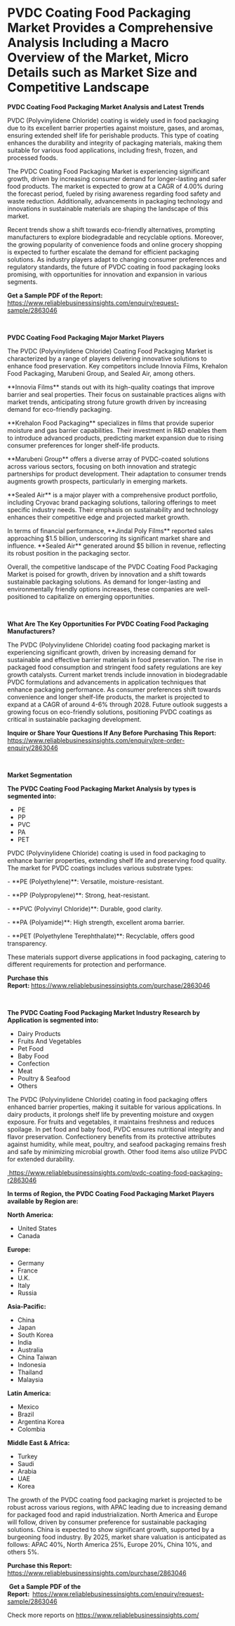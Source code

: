 <p><h1>PVDC Coating Food Packaging Market Provides a Comprehensive Analysis Including a Macro Overview of the Market, Micro Details such as Market Size and Competitive Landscape</h1></p><p><strong>PVDC Coating Food Packaging Market Analysis and Latest Trends</strong></p>
<p><p>PVDC (Polyvinylidene Chloride) coating is widely used in food packaging due to its excellent barrier properties against moisture, gases, and aromas, ensuring extended shelf life for perishable products. This type of coating enhances the durability and integrity of packaging materials, making them suitable for various food applications, including fresh, frozen, and processed foods. </p><p>The PVDC Coating Food Packaging Market is experiencing significant growth, driven by increasing consumer demand for longer-lasting and safer food products. The market is expected to grow at a CAGR of 4.00% during the forecast period, fueled by rising awareness regarding food safety and waste reduction. Additionally, advancements in packaging technology and innovations in sustainable materials are shaping the landscape of this market. </p><p>Recent trends show a shift towards eco-friendly alternatives, prompting manufacturers to explore biodegradable and recyclable options. Moreover, the growing popularity of convenience foods and online grocery shopping is expected to further escalate the demand for efficient packaging solutions. As industry players adapt to changing consumer preferences and regulatory standards, the future of PVDC coating in food packaging looks promising, with opportunities for innovation and expansion in various segments.</p></p>
<p><strong>Get a Sample PDF of the Report:&nbsp;</strong> <a href="https://www.reliablebusinessinsights.com/enquiry/request-sample/2863046?utm_campaign=2662&utm_medium=2&utm_source=Github&utm_content=ia&utm_term=12032025&utm_id=pvdc-coating-food-packaging">https://www.reliablebusinessinsights.com/enquiry/request-sample/2863046</a></p>
<p>&nbsp;</p>
<p><strong>PVDC Coating Food Packaging Major Market Players</strong></p>
<p><p>The PVDC (Polyvinylidene Chloride) Coating Food Packaging Market is characterized by a range of players delivering innovative solutions to enhance food preservation. Key competitors include Innovia Films, Krehalon Food Packaging, Marubeni Group, and Sealed Air, among others.</p><p>**Innovia Films** stands out with its high-quality coatings that improve barrier and seal properties. Their focus on sustainable practices aligns with market trends, anticipating strong future growth driven by increasing demand for eco-friendly packaging.</p><p>**Krehalon Food Packaging** specializes in films that provide superior moisture and gas barrier capabilities. Their investment in R&D enables them to introduce advanced products, predicting market expansion due to rising consumer preferences for longer shelf-life products.</p><p>**Marubeni Group** offers a diverse array of PVDC-coated solutions across various sectors, focusing on both innovation and strategic partnerships for product development. Their adaptation to consumer trends augments growth prospects, particularly in emerging markets.</p><p>**Sealed Air** is a major player with a comprehensive product portfolio, including Cryovac brand packaging solutions, tailoring offerings to meet specific industry needs. Their emphasis on sustainability and technology enhances their competitive edge and projected market growth.</p><p>In terms of financial performance, **Jindal Poly Films** reported sales approaching $1.5 billion, underscoring its significant market share and influence. **Sealed Air** generated around $5 billion in revenue, reflecting its robust position in the packaging sector. </p><p>Overall, the competitive landscape of the PVDC Coating Food Packaging Market is poised for growth, driven by innovation and a shift towards sustainable packaging solutions. As demand for longer-lasting and environmentally friendly options increases, these companies are well-positioned to capitalize on emerging opportunities.</p></p>
<p>&nbsp;</p>
<p><strong>What Are The Key Opportunities For PVDC Coating Food Packaging Manufacturers?</strong></p>
<p><p>The PVDC (Polyvinylidene Chloride) coating food packaging market is experiencing significant growth, driven by increasing demand for sustainable and effective barrier materials in food preservation. The rise in packaged food consumption and stringent food safety regulations are key growth catalysts. Current market trends include innovation in biodegradable PVDC formulations and advancements in application techniques that enhance packaging performance. As consumer preferences shift towards convenience and longer shelf-life products, the market is projected to expand at a CAGR of around 4-6% through 2028. Future outlook suggests a growing focus on eco-friendly solutions, positioning PVDC coatings as critical in sustainable packaging development.</p></p>
<p><strong>Inquire or Share Your Questions If Any Before Purchasing This Report:</strong> <a href="https://www.reliablebusinessinsights.com/enquiry/pre-order-enquiry/2863046?utm_campaign=2662&utm_medium=2&utm_source=Github&utm_content=ia&utm_term=12032025&utm_id=pvdc-coating-food-packaging">https://www.reliablebusinessinsights.com/enquiry/pre-order-enquiry/2863046</a></p>
<p>&nbsp;</p>
<p><strong>Market Segmentation</strong></p>
<p><strong>The PVDC Coating Food Packaging Market Analysis by types is segmented into:</strong></p>
<p><ul><li>PE</li><li>PP</li><li>PVC</li><li>PA</li><li>PET</li></ul></p>
<p><p>PVDC (Polyvinylidene Chloride) coating is used in food packaging to enhance barrier properties, extending shelf life and preserving food quality. The market for PVDC coatings includes various substrate types: </p><p>- **PE (Polyethylene)**: Versatile, moisture-resistant.</p><p>- **PP (Polypropylene)**: Strong, heat-resistant.</p><p>- **PVC (Polyvinyl Chloride)**: Durable, good clarity.</p><p>- **PA (Polyamide)**: High strength, excellent aroma barrier.</p><p>- **PET (Polyethylene Terephthalate)**: Recyclable, offers good transparency. </p><p>These materials support diverse applications in food packaging, catering to different requirements for protection and performance.</p></p>
<p><strong>Purchase this Report:&nbsp;</strong><a href="https://www.reliablebusinessinsights.com/purchase/2863046?utm_campaign=2662&utm_medium=2&utm_source=Github&utm_content=ia&utm_term=12032025&utm_id=pvdc-coating-food-packaging">https://www.reliablebusinessinsights.com/purchase/2863046</a></p>
<p>&nbsp;</p>
<p><strong>The PVDC Coating Food Packaging Market Industry Research by Application is segmented into:</strong></p>
<p><ul><li>Dairy Products</li><li>Fruits And Vegetables</li><li>Pet Food</li><li>Baby Food</li><li>Confection</li><li>Meat</li><li>Poultry & Seafood</li><li>Others</li></ul></p>
<p><p>The PVDC (Polyvinylidene Chloride) coating in food packaging offers enhanced barrier properties, making it suitable for various applications. In dairy products, it prolongs shelf life by preventing moisture and oxygen exposure. For fruits and vegetables, it maintains freshness and reduces spoilage. In pet food and baby food, PVDC ensures nutritional integrity and flavor preservation. Confectionery benefits from its protective attributes against humidity, while meat, poultry, and seafood packaging remains fresh and safe by minimizing microbial growth. Other food items also utilize PVDC for extended durability.</p></p>
<p><a href="https://www.reliablebusinessinsights.com/pvdc-coating-food-packaging-r2863046?utm_campaign=2662&utm_medium=2&utm_source=Github&utm_content=ia&utm_term=12032025&utm_id=pvdc-coating-food-packaging">&nbsp;https://www.reliablebusinessinsights.com/pvdc-coating-food-packaging-r2863046</a></p>
<p><strong>In terms of Region, the PVDC Coating Food Packaging Market Players available by Region are:</strong></p>
<p>
    <p> <strong> North America: </strong>
        <ul>
            <li>United States</li>
            <li>Canada</li>
        </ul>
        </p> 
    <p> <strong> Europe: </strong>
        <ul>
            <li>Germany</li>
            <li>France</li>
            <li>U.K.</li>
            <li>Italy</li>
            <li>Russia</li>
        </ul>
        </p> 
    <p> <strong> Asia-Pacific: </strong>
        <ul>
            <li>China</li>
            <li>Japan</li>
            <li>South Korea</li>
            <li>India</li>
            <li>Australia</li>
            <li>China Taiwan</li>
            <li>Indonesia</li>
            <li>Thailand</li>
            <li>Malaysia</li>
        </ul>
        </p> 
    <p> <strong> Latin America: </strong>
        <ul>
            <li>Mexico</li>
            <li>Brazil</li>
            <li>Argentina Korea</li>
            <li>Colombia</li>
        </ul>
        </p> 
    <p> <strong> Middle East & Africa: </strong>
        <ul>
            <li>Turkey</li>
            <li>Saudi</li>
            <li>Arabia</li>
            <li>UAE</li>
            <li>Korea</li>
        </ul>
    </p>
    </p>
<p><p>The growth of the PVDC coating food packaging market is projected to be robust across various regions, with APAC leading due to increasing demand for packaged food and rapid industrialization. North America and Europe will follow, driven by consumer preference for sustainable packaging solutions. China is expected to show significant growth, supported by a burgeoning food industry. By 2025, market share valuation is anticipated as follows: APAC 40%, North America 25%, Europe 20%, China 10%, and others 5%.</p></p>
<p><strong>Purchase this Report: </strong><a href="https://www.reliablebusinessinsights.com/purchase/2863046?utm_campaign=2662&utm_medium=2&utm_source=Github&utm_content=ia&utm_term=12032025&utm_id=pvdc-coating-food-packaging">https://www.reliablebusinessinsights.com/purchase/2863046</a></p>
<p>&nbsp;<strong>Get a Sample PDF of the Report:&nbsp;&nbsp;</strong><a href="https://www.reliablebusinessinsights.com/enquiry/request-sample/2863046?utm_campaign=2662&utm_medium=2&utm_source=Github&utm_content=ia&utm_term=12032025&utm_id=pvdc-coating-food-packaging">https://www.reliablebusinessinsights.com/enquiry/request-sample/2863046</a></p>
<p><strong></strong></p>
<p>Check more reports on <a href="https://www.reliablebusinessinsights.com/?utm_campaign=2662&utm_medium=2&utm_source=Github&utm_content=ia&utm_term=12032025&utm_id=pvdc-coating-food-packaging">https://www.reliablebusinessinsights.com/</a></p>